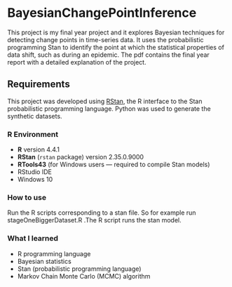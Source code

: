 # BayesianChangePointInference

This project is my final year project and it explores Bayesian techniques for detecting change points in time-series data. It uses the probabilistic programming Stan to identify the point at which the statistical properties of data shift, such as during an epidemic. The pdf contains the final year report with a detailed explanation of the project.

## Requirements

This project was developed using [RStan](https://mc-stan.org/users/interfaces/rstan), the R interface to the Stan probabilistic programming language. Python was used to generate the synthetic datasets.

### R Environment

- **R** version 4.4.1
- **RStan** (`rstan` package) version  2.35.0.9000
- **RTools43** (for Windows users — required to compile Stan models)
- RStudio IDE
- Windows 10

### How to use

Run the R scripts corresponding to a stan file. So for example run stageOneBiggerDataset.R .The R script runs the stan model.

### What I learned

- R programming language  
- Bayesian statistics  
- Stan (probabilistic programming language)  
- Markov Chain Monte Carlo (MCMC) algorithm  




